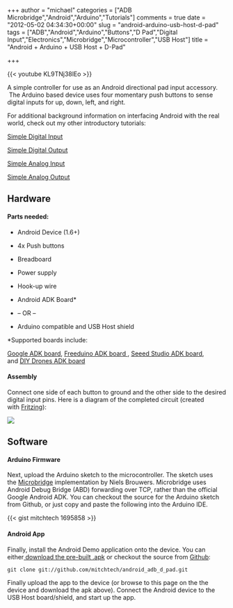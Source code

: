 +++
author = "michael"
categories = ["ADB Microbridge","Android","Arduino","Tutorials"]
comments = true
date = "2012-05-02 04:34:30+00:00"
slug = "android-arduino-usb-host-d-pad"
tags = ["ADB","Android","Arduino","Buttons","D Pad","Digital Input","Electronics","Microbridge","Microcontroller","USB Host"]
title = "Android + Arduino + USB Host + D-Pad"

+++

{{< youtube KL9TNj38lEo >}}

A simple controller for use as an Android directional pad input accessory.  The Arduino based device uses four momentary push buttons to sense digital inputs for up, down, left, and right.

For additional background information on interfacing Android with the real world, check out my other introductory tutorials:

[Simple Digital Input](http://mitchtech.net/android-arduino-usb-host-simple-digital-input/)

[Simple Digital Output](http://mitchtech.net/android-arduino-usb-host-simple-digital-output/)

[Simple Analog Input](http://mitchtech.net/android-arduino-usb-host-simple-analog-input/)

[Simple Analog Output](http://mitchtech.net/android-arduino-usb-host-simple-analog-output/)

## Hardware

#### Parts needed:

  * Android Device (1.6+)

  * 4x Push buttons

  * Breadboard

  * Power supply

  * Hook-up wire

  * Android ADK Board*

  * – OR –

  * Arduino compatible and USB Host shield

*Supported boards include:

[Google ADK board](http://www.rt-net.jp/shop/index.php?main_page=product_info&cPath=3_4&products_id=1), [Freeduino ADK board ](http://shop.moderndevice.com/products/freeduino-usb-host-board), [Seeed Studio ADK board](http://www.seeedstudio.com/depot/seeeduino-adk-main-board-p-846.html), and [DIY Drones ADK board](https://store.diydrones.com/ProductDetails.asp?ProductCode=BR-PhoneDrone)

#### Assembly

Connect one side of each button to ground and the other side to the desired digital input pins. Here is a diagram of the completed circuit (created with [Fritzing](http://fritzing.org/)):

[![](http://mitchtech.net/wp-content/uploads/2012/05/adb_d_pad.png)](http://mitchtech.net/wp-content/uploads/2012/05/adb_d_pad.png)

## Software

#### Arduino Firmware

Next, upload the Arduino sketch to the microcontroller. The sketch uses the [Microbridge](http://code.google.com/p/microbridge/) implementation by Niels Brouwers. Microbridge uses Android Debug Bridge (ABD) forwarding over TCP, rather than the official Google Android ADK. You can checkout the source for the Arduino sketch from Github, or just copy and paste the following into the Arduino IDE.

{{< gist mitchtech 1695858 >}}

#### Android App

Finally, install the Android Demo application onto the device. You can either[ download the pre-built .apk](http://mitch-tech.appspot.com/adb/AdbDPad.apk) or checkout the source from [Github](https://github.com/mitchtech/android_adb_d_pad):

```
git clone git://github.com/mitchtech/android_adb_d_pad.git
```

Finally upload the app to the device (or browse to this page on the the device and download the apk above). Connect the Android device to the USB Host board/shield, and start up the app.

